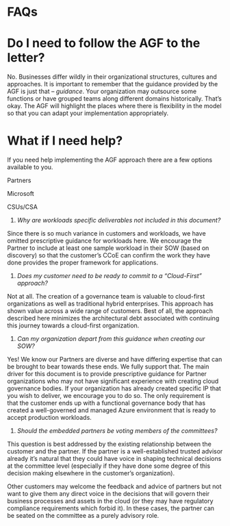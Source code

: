FAQs
====

Do I need to follow the AGF to the letter?
==========================================

No. Businesses differ wildly in their organizational structures, cultures and
approaches. It is important to remember that the guidance provided by the AGF is
just that – *guidance*. Your organization may outsource some functions or have
grouped teams along different domains historically. That’s okay. The AGF will
highlight the places where there is flexibility in the model so that you can
adapt your implementation appropriately.

What if I need help?
====================

If you need help implementing the AGF approach there are a few options available
to you.

Partners

Microsoft

CSUs/CSA

1.  *Why are workloads specific deliverables not included in this document?*

Since there is so much variance in customers and workloads, we have omitted
prescriptive guidance for workloads here. We encourage the Partner to include at
least one sample workload in their SOW (based on discovery) so that the
customer’s CCoE can confirm the work they have done provides the proper
framework for applications.

1.  *Does my customer need to be ready to commit to a “Cloud-First” approach?*

Not at all. The creation of a governance team is valuable to cloud-first
organizations as well as traditional hybrid enterprises. This approach has shown
value across a wide range of customers. Best of all, the approach described here
minimizes the architectural debt associated with continuing this journey towards
a cloud-first organization.

1.  *Can my organization depart from this guidance when creating our SOW?*

Yes! We know our Partners are diverse and have differing expertise that can be
brought to bear towards these ends. We fully support that. The main driver for
this document is to provide prescriptive guidance for Partner organizations who
may not have significant experience with creating cloud governance bodies. If
your organization has already created specific IP that you wish to deliver, we
encourage you to do so. The only requirement is that the customer ends up with a
functional governance body that has created a well-governed and managed Azure
environment that is ready to accept production workloads.

1.  *Should the embedded partners be voting members of the committees?*

This question is best addressed by the existing relationship between the
customer and the partner. If the partner is a well-established trusted advisor
already it’s natural that they could have voice in shaping technical decisions
at the committee level (especially if they have done some degree of this
decision making elsewhere in the customer’s organization).

Other customers may welcome the feedback and advice of partners but not want to
give them any direct voice in the decisions that will govern their business
processes and assets in the cloud (or they may have regulatory compliance
requirements which forbid it). In these cases, the partner can be seated on the
committee as a purely advisory role.
